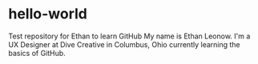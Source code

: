 # hello-world
Test repository for Ethan to learn GitHub
My name is Ethan Leonow.  I'm a UX Designer at Dive Creative in Columbus, Ohio currently learning the basics of GitHub.
